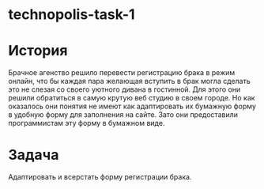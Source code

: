 # technopolis-task-1


# История
Брачное агенство решило перевести регистрацию брака в режим онлайн, что бы каждая пара желающая вступить в брак могла сделать это не слезая со своего уютного дивана в гостинной. Для этого они решили обратиться в самую крутую веб студию в своем городе. Но как оказалось они понятия не имеют как адаптировать их бумажную форму в удобную форму для заполнения на сайте. Зато они предоставили программистам эту форму в бумажном виде.

# Задача
Адаптировать и всерстать форму регистрации брака.